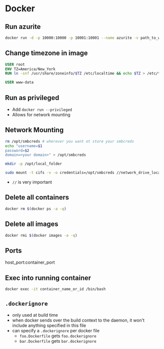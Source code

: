 # Docker

## Run azurite
```bash
docker run -d -p 10000:10000 -p 10001:10001 --name azurite -v path_to_where_you_want_azurite_to_save_files_to:/data mcr.microsoft.com/azure-storage/azurite:latest
```

## Change timezone in image
```dockerfile
USER root
ENV TZ=America/New_York
RUN ln -snf /usr/share/zoneinfo/$TZ /etc/localtime && echo $TZ > /etc/timezone

USER www-data
```

## Run as privileged
- Add `docker run --privileged`
- Allows for network mounting

## Network Mounting
```bash
rm /opt/smbcreds # wherever you want ot store your smbcreds
echo "username=$1
password=$2
domain=<your domain>" > /opt/smbcreds

mkdir -p /opt/local_folder

sudo mount -t cifs -v -o credentials=/opt/smbcreds //network_drive_location/remote_folder /opt/local_folder
```
- `//` is very important

## Delete all containers
```bash
docker rm $(docker ps -a -q)
```

## Delete all images
```bash
docker rmi $(docker images -a -q)
```

## Ports
host_port:container_port

## Exec into running container
```bash
docker exec -it container_name_or_id /bin/bash
```

## `.dockerignore`
- only used at build time
- when docker sends over the build context to the daemon, it won't include anything specified in this file
- can specify a `.dockerignore` per docker file
  - `foo.Dockerfile` gets `foo.dockerignore`
  - `bar.Dockerfile` gets `bar.dockerignore`
